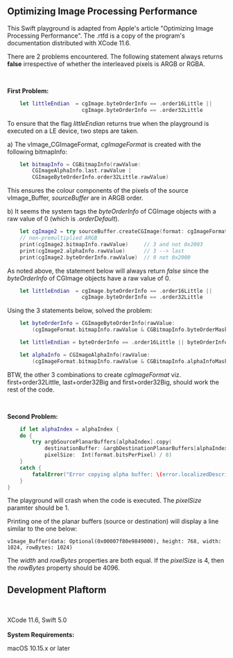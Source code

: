 ## Optimizing Image Processing Performance

This Swift playground is adapted from Apple's article "Optimizing Image Processing Performance". The  .rtfd is a copy of the program's documentation distributed with XCode 11.6.

There are 2 problems encountered. The following statement always returns **false** irrespective of whether the interleaved pixels is ARGB or RGBA.

<br />

**First Problem:**

```swift
    let littleEndian  = cgImage.byteOrderInfo == .order16Little ||
                        cgImage.byteOrderInfo == .order32Little
```

To ensure that the flag *littleEndian* returns true when the playground is executed on a LE device, two steps are taken.

a) The vImage_CGImageFormat, *cgImageFormat* is created with the following bitmapInfo:

```swift
    let bitmapInfo = CGBitmapInfo(rawValue:
        CGImageAlphaInfo.last.rawValue |
        CGImageByteOrderInfo.order32Little.rawValue)
```

This ensures the colour components of the pixels of the source vImage_Buffer, *sourceBuffer* are in ARGB order. 

b) It seems the system tags the *byteOrderInfo* of CGImage objects with a raw value of 0 (which is *.orderDefault*).

```swift
    let cgImage2 = try sourceBuffer.createCGImage(format: cgImageFormat)
    // non-premultiplied ARGB
    print(cgImage2.bitmapInfo.rawValue)     // 3 and not 0x2003
    print(cgImage2.alphaInfo.rawValue)      // 3 --> last
    print(cgImage2.byteOrderInfo.rawValue)  // 0 not 0x2000
```

As noted above, the statement below will always return *false* since the *byteOrderInfo* of CGImage objects have a raw value of 0.
```swift
    let littleEndian  = cgImage.byteOrderInfo == .order16Little ||
                        cgImage.byteOrderInfo == .order32Little
```
Using the 3 statements below, solved the problem:

```swift
    let byteOrderInfo = CGImageByteOrderInfo(rawValue:
        (cgImageFormat.bitmapInfo.rawValue & CGBitmapInfo.byteOrderMask.rawValue))

    let littleEndian = byteOrderInfo == .order16Little || byteOrderInfo == .order32Little

    let alphaInfo = CGImageAlphaInfo(rawValue:
        (cgImageFormat.bitmapInfo.rawValue & CGBitmapInfo.alphaInfoMask.rawValue))
```

BTW, the other 3 combinations  to create *cgImageFormat* viz. first+order32Little, last+order32Big and first+order32Big, should work the rest of the code.

<br />

**Second Problem:**

```swift
    if let alphaIndex = alphaIndex {
    do {
        try argbSourcePlanarBuffers[alphaIndex].copy(
            destinationBuffer: &argbDestinationPlanarBuffers[alphaIndex],
            pixelSize:  Int(format.bitsPerPixel) / 8)
    }
    catch {
        fatalError("Error copying alpha buffer: \(error.localizedDescription).")
    }
}
```
The playground will crash when the code is executed. The *pixelSize* paramter should be 1.

Printing one of the planar buffers (source or destination) will display a line similar to the one below:

    vImage_Buffer(data: Optional(0x00007f80e9849000), height: 768, width: 1024, rowBytes: 1024)

The *width* and *rowBytes* properties are both equal. If the *pixelSize* is 4, then the *rowBytes* property should be 4096.
<br />

## Development Plaftorm
<br />

XCode 11.6, Swift 5.0
<br />
<br />
**System Requirements:**

macOS 10.15.x or later
